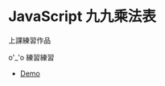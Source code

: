 # JavaScript 九九乘法表

上課練習作品

o'_'o 練習練習

* [Demo](http://jimmy010679.github.io/Multiplication/example.html)

